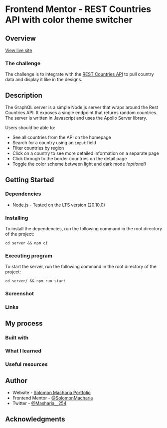 # Frontend Mentor - REST Countries API with color theme switcher

## Overview

[View live site](https://main--frontendmentorrestcountriesapi.netlify.app/)

### The challenge

The challenge is to integrate with the [REST Countries API](https://restcountries.com) to pull country data and display it like in the designs.

## Description

The GraphQL server is a simple Node.js server that wraps around the Rest Countries API. It exposes a single endpoint that returns random countries.
The server is written in Javascript and uses the Apollo Server library.

Users should be able to:

- See all countries from the API on the homepage
- Search for a country using an `input` field
- Filter countries by region
- Click on a country to see more detailed information on a separate page
- Click through to the border countries on the detail page
- Toggle the color scheme between light and dark mode *(optional)*

## Getting Started

### Dependencies

* Node.js - Tested on the LTS version (20.10.0)

### Installing

To install the dependencies, run the following command in the root directory of the project:
```
cd server && npm ci
```

### Executing program
To start the server, run the following command in the root directory of the project:
```
cd server/ && npm run start
```

### Screenshot

### Links

## My process

### Built with

### What I learned

### Useful resources

## Author

- Website - [Solomon Macharia Portfolio](https://solomonmachariaportfolio.netlify.app/)
- Frontend Mentor - [@SolomonMacharia](https://www.frontendmentor.io/profile/SolomonMacharia)
- Twitter - [@Masharia__254](https://twitter.com/Masharia__254)

## Acknowledgments